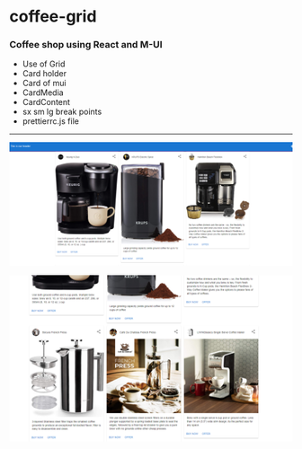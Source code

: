 # coffee-grid

### Coffee shop using React and M-UI

- Use of Grid
- Card holder
- Card of mui
- CardMedia
- CardContent
- sx sm lg break points
- prettierrc.js file

---

![Snapshot-1](snap-shot/Screenshot-1.png)

![Snapshot-2](snap-shot/Screenshot-2.png)
